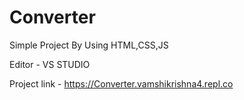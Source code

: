 # Converter

Simple Project By Using HTML,CSS,JS

Editor - VS STUDIO

Project link - https://Converter.vamshikrishna4.repl.co
